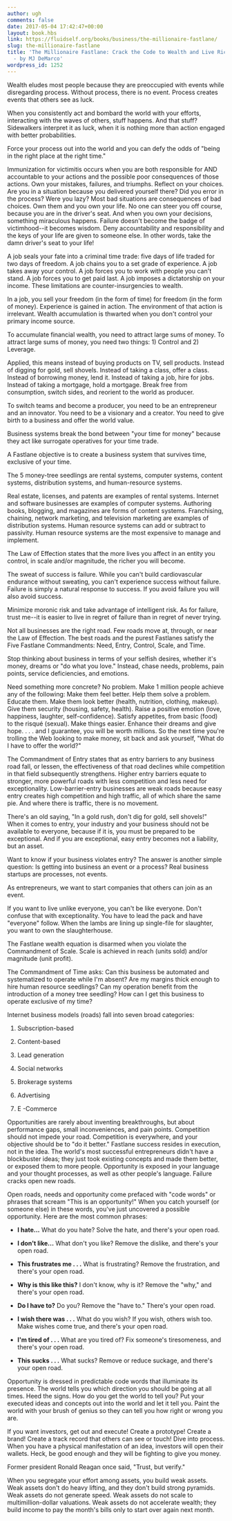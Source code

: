 ```yaml
---
author: ugh
comments: false
date: 2017-05-04 17:42:47+00:00
layout: book.hbs
link: https://fluidself.org/books/business/the-millionaire-fastlane/
slug: the-millionaire-fastlane
title: 'The Millionaire Fastlane: Crack the Code to Wealth and Live Rich for a Lifetime
  - by MJ DeMarco'
wordpress_id: 1252
---
```


Wealth eludes most people because they are preoccupied with events while disregarding process. Without process, there is no event. Process creates events that others see as luck.

When you consistently act and bombard the world with your efforts, interacting with the waves of others, stuff happens. And that stuff? Sidewalkers interpret it as luck, when it is nothing more than action engaged with better probabilities.

Force your process out into the world and you can defy the odds of "being in the right place at the right time."

Immunization for victimitis occurs when you are both responsible for AND accountable to your actions and the possible poor consequences of those actions. Own your mistakes, failures, and triumphs. Reflect on your choices. Are you in a situation because you delivered yourself there? Did you error in the process? Were you lazy? Most bad situations are consequences of bad choices. Own them and you own your life. No one can steer you off course, because you are in the driver's seat. And when you own your decisions, something miraculous happens. Failure doesn't become the badge of victimhood--it becomes wisdom. Deny accountability and responsibility and the keys of your life are given to someone else. In other words, take the damn driver's seat to your life!

A job seals your fate into a criminal time trade: five days of life traded for two days of freedom. A job chains you to a set grade of experience. A job takes away your control. A job forces you to work with people you can't stand. A job forces you to get paid last. A job imposes a dictatorship on your income. These limitations are counter-insurgencies to wealth.

In a job, you sell your freedom (in the form of time) for freedom (in the form of money). Experience is gained in action. The environment of that action is irrelevant. Wealth accumulation is thwarted when you don't control your primary income source.

To accumulate financial wealth, you need to attract large sums of money. To attract large sums of money, you need two things: 1) Control and 2) Leverage.

Applied, this means instead of buying products on TV, sell products. Instead of digging for gold, sell shovels. Instead of taking a class, offer a class. Instead of borrowing money, lend it. Instead of taking a job, hire for jobs. Instead of taking a mortgage, hold a mortgage. Break free from consumption, switch sides, and reorient to the world as producer.

To switch teams and become a producer, you need to be an entrepreneur and an innovator. You need to be a visionary and a creator. You need to give birth to a business and offer the world value.

Business systems break the bond between "your time for money" because they act like surrogate operatives for your time trade.

A Fastlane objective is to create a business system that survives time, exclusive of your time.

The 5 money-tree seedlings are rental systems, computer systems, content systems, distribution systems, and human-resource systems.

Real estate, licenses, and patents are examples of rental systems. Internet and software businesses are examples of computer systems. Authoring books, blogging, and magazines are forms of content systems. Franchising, chaining, network marketing, and television marketing are examples of distribution systems. Human resource systems can add or subtract to passivity. Human resource systems are the most expensive to manage and implement.

The Law of Effection states that the more lives you affect in an entity you control, in scale and/or magnitude, the richer you will become.

The sweat of success is failure. While you can't build cardiovascular endurance without sweating, you can't experience success without failure. Failure is simply a natural response to success. If you avoid failure you will also avoid success.

Minimize moronic risk and take advantage of intelligent risk. As for failure, trust me--it is easier to live in regret of failure than in regret of never trying.

Not all businesses are the right road. Few roads move at, through, or near the Law of Effection. The best roads and the purest Fastlanes satisfy the Five Fastlane Commandments: Need, Entry, Control, Scale, and Time.

Stop thinking about business in terms of your selfish desires, whether it's money, dreams or "do what you love." Instead, chase needs, problems, pain points, service deficiencies, and emotions.

Need something more concrete? No problem. Make 1 million people achieve any of the following: Make them feel better. Help them solve a problem. Educate them. Make them look better (health, nutrition, clothing, makeup). Give them security (housing, safety, health). Raise a positive emotion (love, happiness, laughter, self-confidence). Satisfy appetites, from basic (food) to the risqué (sexual). Make things easier. Enhance their dreams and give hope. . . . and I guarantee, you will be worth millions. So the next time you're trolling the Web looking to make money, sit back and ask yourself, "What do I have to offer the world?"

The Commandment of Entry states that as entry barriers to any business road fall, or lessen, the effectiveness of that road declines while competition in that field subsequently strengthens. Higher entry barriers equate to stronger, more powerful roads with less competition and less need for exceptionality. Low-barrier-entry businesses are weak roads because easy entry creates high competition and high traffic, all of which share the same pie. And where there is traffic, there is no movement.

There's an old saying, "In a gold rush, don't dig for gold, sell shovels!" When it comes to entry, your industry and your business should not be available to everyone, because if it is, you must be prepared to be exceptional. And if you are exceptional, easy entry becomes not a liability, but an asset.

Want to know if your business violates entry? The answer is another simple question: Is getting into business an event or a process? Real business startups are processes, not events.

As entrepreneurs, we want to start companies that others can join as an event.

If you want to live unlike everyone, you can't be like everyone. Don't confuse that with exceptionality. You have to lead the pack and have "everyone" follow. When the lambs are lining up single-file for slaughter, you want to own the slaughterhouse.

The Fastlane wealth equation is disarmed when you violate the Commandment of Scale. Scale is achieved in reach (units sold) and/or magnitude (unit profit).

The Commandment of Time asks: Can this business be automated and systematized to operate while I'm absent? Are my margins thick enough to hire human resource seedlings? Can my operation benefit from the introduction of a money tree seedling? How can I get this business to operate exclusive of my time?

Internet business models (roads) fall into seven broad categories:

1.  Subscription-based

2.  Content-based

3.  Lead generation

4.  Social networks

5.  Brokerage systems

6.  Advertising

7.  E -Commerce

Opportunities are rarely about inventing breakthroughs, but about performance gaps, small inconveniences, and pain points. Competition should not impede your road. Competition is everywhere, and your objective should be to "do it better." Fastlane success resides in execution, not in the idea. The world's most successful entrepreneurs didn't have a blockbuster ideas; they just took existing concepts and made them better, or exposed them to more people. Opportunity is exposed in your language and your thought processes, as well as other people's language. Failure cracks open new roads.

Open roads, needs and opportunity come prefaced with "code words" or phrases that scream "This is an opportunity!" When you catch yourself (or someone else) in these words, you've just uncovered a possible opportunity. Here are the most common phrases:

- **I hate...** What do you hate? Solve the hate, and there's your open road.

- **I don't like...** What don't you like? Remove the dislike, and there's your open road.

- **This frustrates me . . .** What is frustrating? Remove the frustration, and there's your open road.

- **Why is this like this?** I don't know, why is it? Remove the "why," and there's your open road.

- **Do I have to?** Do you? Remove the "have to." There's your open road.

- **I wish there was . . .** What do you wish? If you wish, others wish too. Make wishes come true, and there's your open road.

- **I'm tired of . . .** What are you tired of? Fix someone's tiresomeness, and there's your open road.

- **This sucks . . .** What sucks? Remove or reduce suckage, and there's your open road.

Opportunity is dressed in predictable code words that illuminate its presence. The world tells you which direction you should be going at all times. Heed the signs. How do you get the world to tell you? Put your executed ideas and concepts out into the world and let it tell you. Paint the world with your brush of genius so they can tell you how right or wrong you are.

If you want investors, get out and execute! Create a prototype! Create a brand! Create a track record that others can see or touch! Dive into process. When you have a physical manifestation of an idea, investors will open their wallets. Heck, be good enough and they will be fighting to give you money.

Former president Ronald Reagan once said, "Trust, but verify."

When you segregate your effort among assets, you build weak assets. Weak assets don't do heavy lifting, and they don't build strong pyramids. Weak assets do not generate speed. Weak assets do not scale to multimillion-dollar valuations. Weak assets do not accelerate wealth; they build income to pay the month's bills only to start over again next month.

